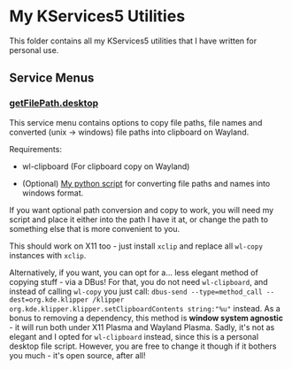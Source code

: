 # My KServices5 Utilities

This folder contains all my KServices5 utilities that I have written for personal use.

## Service Menus
### [getFilePath.desktop](https://github.com/RedSQL/personal-scripts-and-misc/blob/master/kservices5/ServiceMenus/getFilePath.desktop)

This service menu contains options to copy file paths, file names and converted (unix -> windows) file paths into clipboard on Wayland.

Requirements:

* wl-clipboard (For clipboard copy on Wayland)

* (Optional) [My python script](https://github.com/RedSQL/personal-scripts-and-misc/blob/master/python/convunix2nt.py) for converting file paths and names into windows format. 

If you want optional path conversion and copy to work, you will need my script and place it either into the path I have it at, or change the path to something else that is more convenient to you. 

This should work on X11 too - just install `xclip` and replace all `wl-copy` instances with `xclip`. 

Alternatively, if you want, you can opt for a... less elegant method of copying stuff - via a DBus! For that, you do not need `wl-clipboard`, and instead of calling `wl-copy` you just call: `dbus-send --type=method_call --dest=org.kde.klipper /klipper org.kde.klipper.klipper.setClipboardContents string:"%u"` instead. As a bonus to removing a dependency, this method is **window system agnostic** - it will run both under X11 Plasma and Wayland Plasma. Sadly, it's not as elegant and I opted for `wl-clipboard` instead, since this is a personal desktop file script. However, you are free to change it though if it bothers you much - it's open source, after all!
